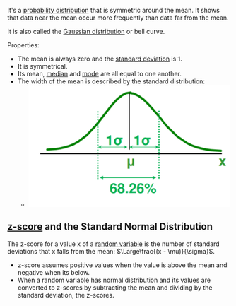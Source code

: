 It's a [probability distribution](../Probability/Probability%20distributions.md) that is symmetric around the mean.
It shows that data near the mean occur more frequently than data far from the mean.

It is also called the [Gaussian distribution](../Machine%20Learning/Gaussian%20distribution.md) or bell curve.

Properties:
- The mean is always zero and the [standard deviation](Standard%20Deviation.md) is 1.
- It is symmetrical.
- Its mean, [median](Median.md) and [mode](Mode.md) are all equal to one another.
- The width of the mean is described by the standard distribution:
	- ![](../z_images/Pasted%20image%2020230316144221.png)


## [z-score](Z-score.md) and the Standard Normal Distribution

The z-score for a value x of a [random variable](../Probability/Random%20variable.md) is the number of standard deviations that x falls from the mean: $\Large\frac{(x - \mu)}{\sigma}$.

- z-score assumes positive values when the value is above the mean and negative when its below.
- When a random variable has normal distribution and its values are converted to z-scores by subtracting the mean and dividing by the standard deviation, the z-scores.

